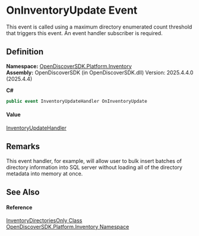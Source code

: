 # OnInventoryUpdate Event


This event is called using a maximum directory enumerated count threshold that triggers this event. An event handler subscriber is required.



## Definition
**Namespace:** <a href="fceb3c92-0603-4791-1c2a-f2ddc12b6c3b">OpenDiscoverSDK.Platform.Inventory</a>  
**Assembly:** OpenDiscoverSDK (in OpenDiscoverSDK.dll) Version: 2025.4.4.0 (2025.4.4)

**C#**
``` C#
public event InventoryUpdateHandler OnInventoryUpdate
```



#### Value
<a href="bd0d2e23-0374-c3a7-a9bc-336b7a51ce94">InventoryUpdateHandler</a>

## Remarks
This event handler, for example, will allow user to bulk insert batches of directory information into SQL server without loading all of the directory metadata into memory at once.

## See Also


#### Reference
<a href="90392be7-f4ae-a824-66b6-e6b8879854da">InventoryDirectoriesOnly Class</a>  
<a href="fceb3c92-0603-4791-1c2a-f2ddc12b6c3b">OpenDiscoverSDK.Platform.Inventory Namespace</a>  
